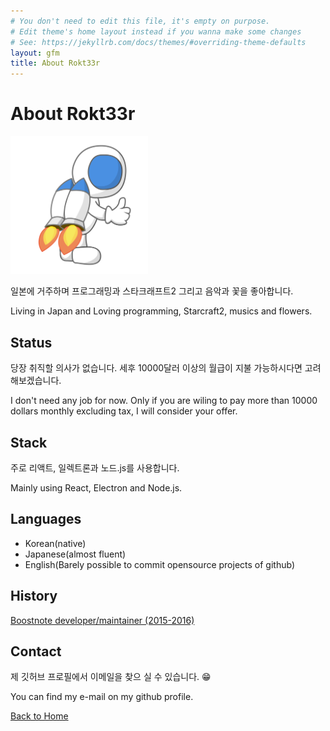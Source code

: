 ```yaml
---
# You don't need to edit this file, it's empty on purpose.
# Edit theme's home layout instead if you wanna make some changes
# See: https://jekyllrb.com/docs/themes/#overriding-theme-defaults
layout: gfm
title: About Rokt33r
---
```


# About Rokt33r

<img src="/public/images/profile.png" alt="Astronaut - Rokt33r" width="220">

일본에 거주하며 프로그래밍과 스타크래프트2 그리고 음악과 꽃을 좋아합니다.

Living in Japan and Loving programming, Starcraft2, musics and flowers.

## Status

당장 취직할 의사가 없습니다. 세후 10000달러 이상의 월급이 지불 가능하시다면 고려해보겠습니다.

I don't need any job for now. Only if you are wiling to pay more than 10000 dollars monthly excluding tax, I will consider your offer.

## Stack

주로 리액트, 일렉트론과 노드.js를 사용합니다.

Mainly using React, Electron and Node.js.

## Languages

- Korean(native)
- Japanese(almost fluent)
- English(Barely possible to commit opensource projects of github)

## History

[Boostnote developer/maintainer (2015-2016)](https://github.com/BoostIO/Boostnote/graphs/contributors)

## Contact

제 깃허브 프로필에서 이메일을 찾으 실 수 있습니다. :grin:

You can find my e-mail on my github profile.

<a href="/">Back to Home</a>

